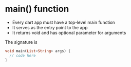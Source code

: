 # main() function

- Every dart app must have a top-level main function
- It serves as the entry point to the app
- It returns void and has optional parameter for arguments

The signature is 

```dart
void main(List<String> args) {
  // code here
}
```
